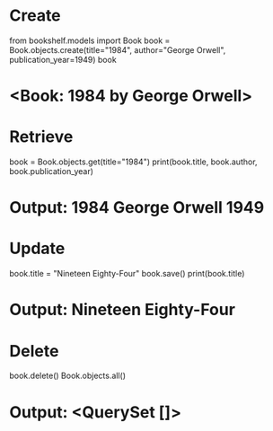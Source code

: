 # Create
from bookshelf.models import Book
book = Book.objects.create(title="1984", author="George Orwell", publication_year=1949)
book
# <Book: 1984 by George Orwell>

# Retrieve
book = Book.objects.get(title="1984")
print(book.title, book.author, book.publication_year)
# Output: 1984 George Orwell 1949

# Update
book.title = "Nineteen Eighty-Four"
book.save()
print(book.title)
# Output: Nineteen Eighty-Four

# Delete
book.delete()
Book.objects.all()
# Output: <QuerySet []>
